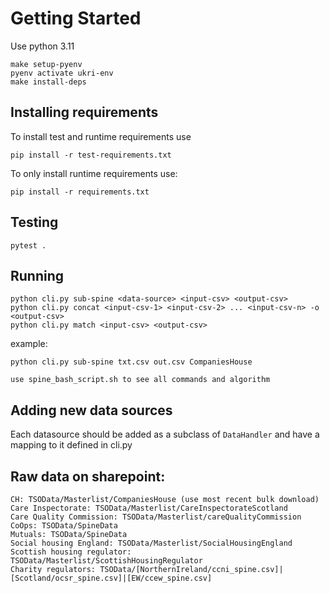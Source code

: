 # Getting Started

Use python 3.11

    make setup-pyenv
    pyenv activate ukri-env
    make install-deps
    
## Installing requirements

To install test and runtime requirements use

    pip install -r test-requirements.txt

To only install runtime requirements use:

    pip install -r requirements.txt

## Testing 

    pytest . 

## Running

    python cli.py sub-spine <data-source> <input-csv> <output-csv> 
    python cli.py concat <input-csv-1> <input-csv-2> ... <input-csv-n> -o <output-csv>
    python cli.py match <input-csv> <output-csv> 

example:

    python cli.py sub-spine txt.csv out.csv CompaniesHouse

    use spine_bash_script.sh to see all commands and algorithm

## Adding new data sources

Each datasource should be added as a subclass of `DataHandler` and have a mapping to it defined 
in cli.py 

## Raw data on sharepoint:

    CH: TSOData/Masterlist/CompaniesHouse (use most recent bulk download)
    Care Inspectorate: TSOData/Masterlist/CareInspectorateScotland
    Care Quality Commission: TSOData/Masterlist/careQualityCommission
    CoOps: TSOData/SpineData
    Mutuals: TSOData/SpineData
    Social housing England: TSOData/Masterlist/SocialHousingEngland
    Scottish housing regulator: TSOData/Masterlist/ScottishHousingRegulator
    Charity regulators: TSOData/[NorthernIreland/ccni_spine.csv]|[Scotland/ocsr_spine.csv]|[EW/ccew_spine.csv]












